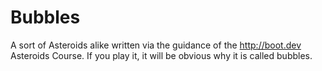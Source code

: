 Bubbles
=======

A sort of Asteroids alike written via the guidance of the http://boot.dev Asteroids
Course.  If you play it, it will be obvious why it is called bubbles.


